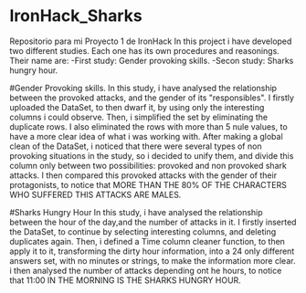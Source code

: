 # IronHack_Sharks
Repositorio para mi Proyecto 1 de IronHack
In this project i have developed two different studies. Each one has its own procedures and reasonings. Their name are:
-First study: Gender provoking skills.
-Secon study: Sharks hungry hour.

#Gender Provoking skills.
In this study, i have analysed the relationship between the provoked attacks, and the gender of its "responsibles". 
I firstly uploaded the DataSet, to then dwarf it, by using only the interesting columns i could observe. Then, i simplified the set by eliminating the duplicate rows. I also eliminated the rows with more than 5 nule values, to have a more clear idea of what i was working with. After making a global clean of the DataSet, i noticed that there were several types of non provoking situations in the study, so i decided to unify them, and divide this column only between two possibilities: provoked and non provoked shark attacks. I then compared this provoked attacks with the gender of their protagonists, to notice that MORE THAN THE 80% OF THE CHARACTERS WHO SUFFERED THIS ATTACKS ARE MALES. 

#Sharks Hungry Hour
In this study, i have analysed the relationship between the hour of the day,and the number of attacks in it. 
I firstly inserted the DataSet, to continue by selecting interesting columns, and deleting duplicates again. Then, i defined a Time column cleaner function, to then apply it to it, transforming the dirty hour information, into a 24 only different answers set, with no minutes or strings, to make the information more clear. i then analysed the number of attacks depending ont he hours, to notice that 11:00 IN THE MORNING IS THE SHARKS HUNGRY HOUR.
